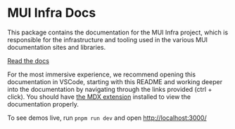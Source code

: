 # MUI Infra Docs

This package contains the documentation for the MUI Infra project, which is responsible for the infrastructure and tooling used in the various MUI documentation sites and libraries.

[Read the docs](./app/(shared)/page.mdx)

For the most immersive experience, we recommend opening this documentation in VSCode, starting with this README and working deeper into the documentation by navigating through the links provided (ctrl + click). You should have [the MDX extension](https://marketplace.visualstudio.com/items?itemName=unifiedjs.vscode-mdx) installed to view the documentation properly.

To see demos live, run `pnpm run dev` and open <http://localhost:3000/>
